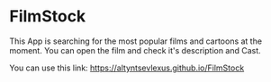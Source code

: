 # FilmStock

This App is searching for the most popular films and cartoons at the moment. You can open the film and check it's description and Cast.

You can use this link: https://altyntsevlexus.github.io/FilmStock
